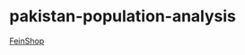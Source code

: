 # pakistan-population-analysis

 <a href="[https://feinshop.co.uk](https://feinshop.co.uk/collections/whitening)">
        FeinShop
      </a>
